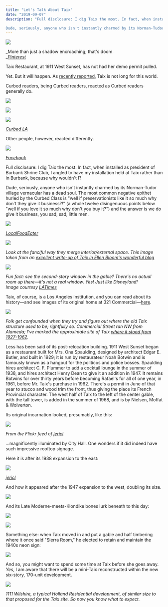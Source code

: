 ```yaml
---
title: "Let's Talk About Taix"
date: "2019-09-07"
description: "Full disclosure: I dig Taix the most. In fact, when installed as president of Burbank Shrine Club, I angled to have my installation held at Taix rather than in Burbank, because why wouldn't I?

Dude, seriously, anyone who isn't instantly charmed by its Norman-Tudor village vernacular has a dead soul. The most common negative epithet hurled by the Curbed Class is "well if preservationists like it so much why don't they give it business?!" (a whole twelve disingenuous points below "well if you love it so much why don't you buy it?") and the answer is we do give it business, you sad, sad, little men."
---
```


![](/images/a8b48-screen-shot-2019-08-24-at-6.38.36-pm-1.jpg)

_More than just a shadow encroaching; that's doom.  
_[_Pinterest_](https://i.pinimg.com/originals/f8/fc/61/f8fc61dbfb16a0b039b7207fcad247a0.jpg)

Taix Restaurant, at 1911 West Sunset, has not had her demo permit pulled.

Yet. But it will happen. As [recently reported](https://www.theeastsiderla.com/eastsider_on_the_go/restaurants_and_bars/echo-park-s-taix-french-restaurant-to-become-part-of/article_19af5e40-c4fc-11e9-8693-bbe93bc2e642.html#utm_campaign=blox&utm_source=twitter&utm_medium=social), Taix is not long for this world.

Curbed readers, being Curbed readers, reacted as Curbed readers generally do.

![](/images/b85eb-screen-shot-2019-08-24-at-5.57.27-pm-1.jpg)

![](/images/1b469-screen-shot-2019-08-24-at-5.58.00-pm-1.jpg)

![](/images/411e0-screen-shot-2019-08-24-at-5.58.51-pm-1.jpg)

[_Curbed LA_](https://la.curbed.com/2019/8/22/20828722/echo-park-taix-redevelopment-holland-partner-group)

Other people, however, reacted differently.

![](/images/Screen-Shot-2019-08-24-at-4.13.00-PM-1-1-517x1024.jpg)

_[Facebook](https://www.facebook.com/photo.php?fbid=10156119226616205&set=a.10150894949096205&type=3&theater)_

Full disclosure: I dig Taix the most. In fact, when installed as president of Burbank Shrine Club, I angled to have my installation held at Taix rather than in Burbank, because why wouldn't I?

Dude, seriously, anyone who isn't instantly charmed by its Norman-Tudor village vernacular has a dead soul. The most common negative epithet hurled by the Curbed Class is "well if preservationists like it so much why don't they give it business?!" (a whole twelve disingenuous points below "well if you love it so much why don't you buy it?") and the answer is we do give it business, you sad, sad, little men.

![](/images/b6b7d-img_6565-1.jpg)

[_LocalFoodEater_](https://www.theeastsiderla.com/eastsider_on_the_go/restaurants_and_bars/echo-park-s-taix-french-restaurant-to-become-part-of/article_19af5e40-c4fc-11e9-8693-bbe93bc2e642.html#utm_campaign=blox&utm_source=twitter&utm_medium=social)

![](/images/c52e3-d2a66c16-782d-4a15-9c06-ccbb451fa6ea-1.jpg)

_Look at the fanciful way they merge interior/external space. This image taken from an_ [_excellent write-up of Taix in Ellen Bloom's wonderful blog_](https://ellenbloom.blogspot.com/2017/02/pre-valentines-day-dinner-at-taix.html)

![](/images/Screen-Shot-2019-08-24-at-8.41.54-PM-1-1024x632.jpg)

_Fun fact: see the second-story window in the gable? There's no actual room up there—it's not a real window. Yes! Just like Disneyland!_  
_Image courtesy_ [_LATimes_](https://www.latimes.com/business/story/2019-08-22/taix-restaurant-sold)

Taix, of course, is a Los Angeles institution, and you can read about its history—and see images of its original home at 321 Commercial—[here](https://laist.com/2017/10/04/90_years_taix.php).

![](/images/2f725-screen-shot-2019-08-24-at-6.56.45-pm-1.jpg)

_Folk get confounded when they try and figure out where the old Taix structure used to be; rightfully so. Commercial Street ran NW from Alameda; I've marked the approximate site of Taix [where it stood from 1927-1962](https://laistassets.scprdev.org/i/f7479533da22626866cb591c63ae7f21/5bf5dc633c7450000b05d79f-eight.jpg)._

Less has been said of its post-relocation building. 1911 West Sunset began as a restaurant built for Mrs. Ona Spaulding, designed by architect Edgar E. Butler, and built in 1929; it is run by restaurateur Noah Botwin and is famously known as a hangout for the politicos and police bosses. Spaulding hires architect C. F. Plummer to add a cocktail lounge in the summer of 1938, and hires architect Henry Dean to give it an addition in 1947. It remains Botwins for over thirty years before becoming Rafael's for all of one year, in 1961, before Mr. Taix's purchase in 1962. There's a permit in June of that year to stucco and wood trim the front, thus giving the place its French Provincial character. The west half of Taix to the left of the center gable, with the tall tower, is added in the summer of 1968, and is by Nielsen, Moffat & Wolverton.

Its original incarnation looked, presumably, like this:

![](/images/Screen-Shot-2019-08-24-at-7.27.04-PM-1-750x1024.jpg)

_From the Flickr feed of_ [_jericl_](https://www.flickr.com/photos/79761301@N00/2366656181/in/photolist-4B8JqV)

...magnificently illuminated by City Hall. One wonders if it did indeed have such impressive rooftop signage.

Here it is after its 1938 expansion to the east:

![](/images/Screen-Shot-2019-08-24-at-7.25.37-PM-1-1024x448.jpg)

[_jericl_](https://www.flickr.com/photos/79761301@N00/2314560833/)

And how it appeared after the 1947 expansion to the west, doubling its size.

![](/images/Screen-Shot-2019-08-24-at-10.28.34-PM-1-1-1024x461.jpg)

And its Late Moderne-meets-Klondike bones lurk beneath to this day:

![](/images/0992d-screen-shot-2019-08-24-at-11.00.55-pm-1.jpg)

![](/images/Screen-Shot-2019-08-24-at-10.37.53-PM-1-1024x564.jpg)

Something else: when Taix moved in and put a gable and half timbering where it once said "Sierra Room," he elected to retain and maintain the 1940s neon sign:

![](/images/de071-screen-shot-2019-08-24-at-10.46.30-pm-1.jpg)

And so, you might want to spend some time at Taix before she goes away. _Yes_, I am aware that there will be a mini-Taix reconstructed within the new six-story, 170-unit development.

![](/images/Screen-Shot-2019-08-24-at-11.47.36-PM-1-1024x664.jpg)

_1111 Wilshire, a typical Holland Residential development, of similar size to that proposed for the Taix site. So now you know what to expect._
